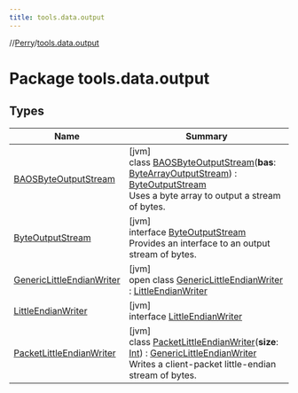 ```yaml
---
title: tools.data.output
---
```

//[Perry](../../index.html)/[tools.data.output](index.html)



# Package tools.data.output



## Types


| Name | Summary |
|---|---|
| [BAOSByteOutputStream](-b-a-o-s-byte-output-stream/index.html) | [jvm]<br>class [BAOSByteOutputStream](-b-a-o-s-byte-output-stream/index.html)(**bas**: [ByteArrayOutputStream](https://docs.oracle.com/javase/8/docs/api/java/io/ByteArrayOutputStream.html)) : [ByteOutputStream](-byte-output-stream/index.html)<br>Uses a byte array to output a stream of bytes. |
| [ByteOutputStream](-byte-output-stream/index.html) | [jvm]<br>interface [ByteOutputStream](-byte-output-stream/index.html)<br>Provides an interface to an output stream of bytes. |
| [GenericLittleEndianWriter](-generic-little-endian-writer/index.html) | [jvm]<br>open class [GenericLittleEndianWriter](-generic-little-endian-writer/index.html) : [LittleEndianWriter](-little-endian-writer/index.html) |
| [LittleEndianWriter](-little-endian-writer/index.html) | [jvm]<br>interface [LittleEndianWriter](-little-endian-writer/index.html) |
| [PacketLittleEndianWriter](-packet-little-endian-writer/index.html) | [jvm]<br>class [PacketLittleEndianWriter](-packet-little-endian-writer/index.html)(**size**: [Int](https://kotlinlang.org/api/latest/jvm/stdlib/kotlin/-int/index.html)) : [GenericLittleEndianWriter](-generic-little-endian-writer/index.html)<br>Writes a client-packet little-endian stream of bytes. |

